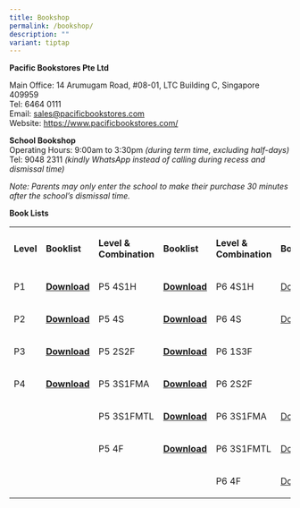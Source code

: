 ```yaml
---
title: Bookshop
permalink: /bookshop/
description: ""
variant: tiptap
---
```

<p><strong>Pacific Bookstores Pte Ltd</strong>
</p>
<p>Main Office: 14 Arumugam Road, #08-01, LTC Building C, Singapore 409959
<br>Tel: 6464 0111
<br>Email:&nbsp;<a href="mailto:sales@pacificbookstores.com" rel="noopener noreferrer nofollow" target="_blank">sales@pacificbookstores.com</a>
<br>Website:&nbsp;<a href="https://www.pacificbookstores.com/" rel="noopener noreferrer nofollow" target="_blank">https://www.pacificbookstores.com/</a>
</p>
<p><strong>School Bookshop</strong>
<br>Operating Hours: 9:00am to 3:30pm&nbsp;<em>(during term time, excluding half-days)</em>
<br>Tel: 9048 2311&nbsp;<em>(kindly WhatsApp instead of calling during recess and dismissal time)</em>
</p>
<p><em>Note: Parents may only enter the school to make their purchase 30 minutes after the school’s dismissal time.</em>
</p>
<p><strong>Book Lists</strong>
</p>
<table style="minWidth: 150px">
<colgroup>
<col>
<col>
<col>
<col>
<col>
<col>
</colgroup>
<tbody>
<tr>
<td rowspan="1" colspan="1">
<p><strong>Level</strong>
</p>
</td>
<td rowspan="1" colspan="1">
<p><strong>Booklist</strong>
</p>
</td>
<td rowspan="1" colspan="1">
<p><strong>Level &amp; Combination</strong>
</p>
</td>
<td rowspan="1" colspan="1">
<p><strong>Booklist</strong>
</p>
</td>
<td rowspan="1" colspan="1">
<p><strong>Level &amp; Combination</strong>
</p>
</td>
<td rowspan="1" colspan="1">
<p><strong>Booklist</strong>
</p>
</td>
</tr>
<tr>
<td rowspan="1" colspan="1">
<p>P1</p>
</td>
<td rowspan="1" colspan="1">
<p><strong><a href="/files/BOOKLISTS 2025/FPS_P1.pdf" rel="noopener nofollow" target="_blank">Download</a></strong>
</p>
</td>
<td rowspan="1" colspan="1">
<p>P5 4S1H</p>
</td>
<td rowspan="1" colspan="1">
<p><strong><a href="/files/BOOKLISTS 2025/FPS_P5__4S_HMT_.pdf" rel="noopener nofollow" target="_blank">Download</a></strong>
</p>
</td>
<td rowspan="1" colspan="1">
<p>P6 4S1H</p>
</td>
<td rowspan="1" colspan="1">
<p><a href="/files/BOOKLISTS 2025/FPS_P6__4S_HMT_.pdf" rel="noopener nofollow" target="_blank">Download</a>
</p>
</td>
</tr>
<tr>
<td rowspan="1" colspan="1">
<p>P2</p>
</td>
<td rowspan="1" colspan="1">
<p><strong><a href="/files/BOOKLISTS 2025/FPS_P2.pdf" rel="noopener nofollow" target="_blank">Download</a></strong>
</p>
</td>
<td rowspan="1" colspan="1">
<p>P5 4S</p>
</td>
<td rowspan="1" colspan="1">
<p><strong><a href="/files/BOOKLISTS 2025/FPS_P5__4S_.pdf" rel="noopener nofollow" target="_blank">Download</a></strong>
</p>
</td>
<td rowspan="1" colspan="1">
<p>P6 4S</p>
</td>
<td rowspan="1" colspan="1">
<p><a href="/files/BOOKLISTS 2025/FPS_P6__4S_.pdf" rel="noopener nofollow" target="_blank">Download</a>
</p>
</td>
</tr>
<tr>
<td rowspan="1" colspan="1">
<p>P3</p>
</td>
<td rowspan="1" colspan="1">
<p><strong><a href="/files/BOOKLISTS 2025/FPS_P3.pdf" rel="noopener nofollow" target="_blank">Download</a></strong>
</p>
</td>
<td rowspan="1" colspan="1">
<p>P5 2S2F</p>
</td>
<td rowspan="1" colspan="1">
<p><strong><a href="/files/BOOKLISTS 2025/FPS_P5__2S2F_.pdf" rel="noopener nofollow" target="_blank">Download</a></strong>
</p>
</td>
<td rowspan="1" colspan="1">
<p>P6 1S3F</p>
</td>
<td rowspan="1" colspan="1">
<p></p>
</td>
</tr>
<tr>
<td rowspan="1" colspan="1">
<p>P4</p>
</td>
<td rowspan="1" colspan="1">
<p><strong><a href="/files/BOOKLISTS 2025/FPS_P4.pdf" rel="noopener nofollow" target="_blank">Download</a></strong>
</p>
</td>
<td rowspan="1" colspan="1">
<p>P5 3S1FMA</p>
</td>
<td rowspan="1" colspan="1">
<p><strong><a href="/files/BOOKLISTS 2025/FPS_P5__3S1FMA_.pdf" rel="noopener nofollow" target="_blank">Download</a></strong>
</p>
</td>
<td rowspan="1" colspan="1">
<p>P6 2S2F</p>
</td>
<td rowspan="1" colspan="1">
<p></p>
</td>
</tr>
<tr>
<td rowspan="1" colspan="1">
<p>&nbsp;</p>
</td>
<td rowspan="1" colspan="1">
<p>&nbsp;</p>
</td>
<td rowspan="1" colspan="1">
<p>P5 3S1FMTL</p>
</td>
<td rowspan="1" colspan="1">
<p><strong><a href="/files/BOOKLISTS 2025/P5__3S1FMT_.pdf" rel="noopener nofollow" target="_blank">Download</a></strong>
</p>
</td>
<td rowspan="1" colspan="1">
<p>P6 3S1FMA</p>
</td>
<td rowspan="1" colspan="1">
<p><a href="/files/BOOKLISTS 2025/FPS_P6__3S1FMA_.pdf" rel="noopener nofollow" target="_blank">Download</a>
</p>
</td>
</tr>
<tr>
<td rowspan="1" colspan="1">
<p>&nbsp;</p>
</td>
<td rowspan="1" colspan="1">
<p>&nbsp;</p>
</td>
<td rowspan="1" colspan="1">
<p>P5 4F</p>
</td>
<td rowspan="1" colspan="1">
<p><strong><a href="/files/BOOKLISTS 2025/P5__4F_.pdf" rel="noopener nofollow" target="_blank">Download</a></strong>
</p>
</td>
<td rowspan="1" colspan="1">
<p>P6 3S1FMTL</p>
</td>
<td rowspan="1" colspan="1">
<p><a href="/files/BOOKLISTS 2025/FPS_P6__3S1FMT_.pdf" rel="noopener nofollow" target="_blank">Download</a>
</p>
</td>
</tr>
<tr>
<td rowspan="1" colspan="1">
<p>&nbsp;</p>
</td>
<td rowspan="1" colspan="1">
<p>&nbsp;</p>
</td>
<td rowspan="1" colspan="1">
<p>&nbsp;</p>
</td>
<td rowspan="1" colspan="1">
<p>&nbsp;</p>
</td>
<td rowspan="1" colspan="1">
<p>P6 4F</p>
</td>
<td rowspan="1" colspan="1">
<p><a href="/files/BOOKLISTS 2025/FPS_P6__4F_.pdf" rel="noopener nofollow" target="_blank">Download</a>
</p>
</td>
</tr>
</tbody>
</table>
<p></p>